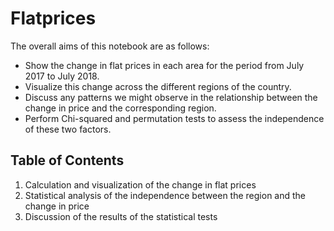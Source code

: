 # Flatprices



The overall aims of this notebook are as follows:

* Show the change in flat prices in each area for the period from July 2017 to July 2018.
* Visualize this change across the different regions of the country.
* Discuss any patterns we might observe in the relationship between the change in price and the corresponding region.
* Perform Chi-squared and permutation tests to assess the independence of these two factors.

## Table of Contents
1. Calculation and visualization of the change in flat prices
2. Statistical analysis of the independence between the region and the change in price
3. Discussion of the results of the statistical tests
